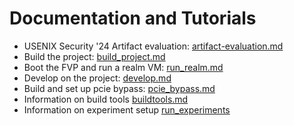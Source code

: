 # Documentation and Tutorials

- USENIX Security '24 Artifact evaluation: [artifact-evaluation.md](./artifact-evaluation.md)
- Build the project: [build_project.md](./build_project.md)
- Boot the FVP and run a realm VM: [run_realm.md](./run_realm.md)
- Develop on the project: [develop.md](./develop.md)
- Build and set up pcie bypass: [pcie_bypass.md](./pcie_bypass.md)
- Information on build tools [buildtools.md](./buildtools.md)
- Information on experiment setup [run_experiments](./run_experiments.md)
